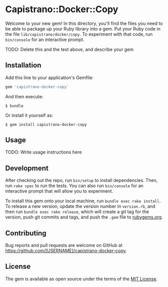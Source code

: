 # Capistrano::Docker::Copy

Welcome to your new gem! In this directory, you'll find the files you need to be able to package up your Ruby library into a gem. Put your Ruby code in the file `lib/capistrano/docker/copy`. To experiment with that code, run `bin/console` for an interactive prompt.

TODO: Delete this and the text above, and describe your gem

## Installation

Add this line to your application's Gemfile:

```ruby
gem 'capistrano-docker-copy'
```

And then execute:

    $ bundle

Or install it yourself as:

    $ gem install capistrano-docker-copy

## Usage

TODO: Write usage instructions here

## Development

After checking out the repo, run `bin/setup` to install dependencies. Then, run `rake spec` to run the tests. You can also run `bin/console` for an interactive prompt that will allow you to experiment.

To install this gem onto your local machine, run `bundle exec rake install`. To release a new version, update the version number in `version.rb`, and then run `bundle exec rake release`, which will create a git tag for the version, push git commits and tags, and push the `.gem` file to [rubygems.org](https://rubygems.org).

## Contributing

Bug reports and pull requests are welcome on GitHub at https://github.com/[USERNAME]/capistrano-docker-copy.


## License

The gem is available as open source under the terms of the [MIT License](http://opensource.org/licenses/MIT).
